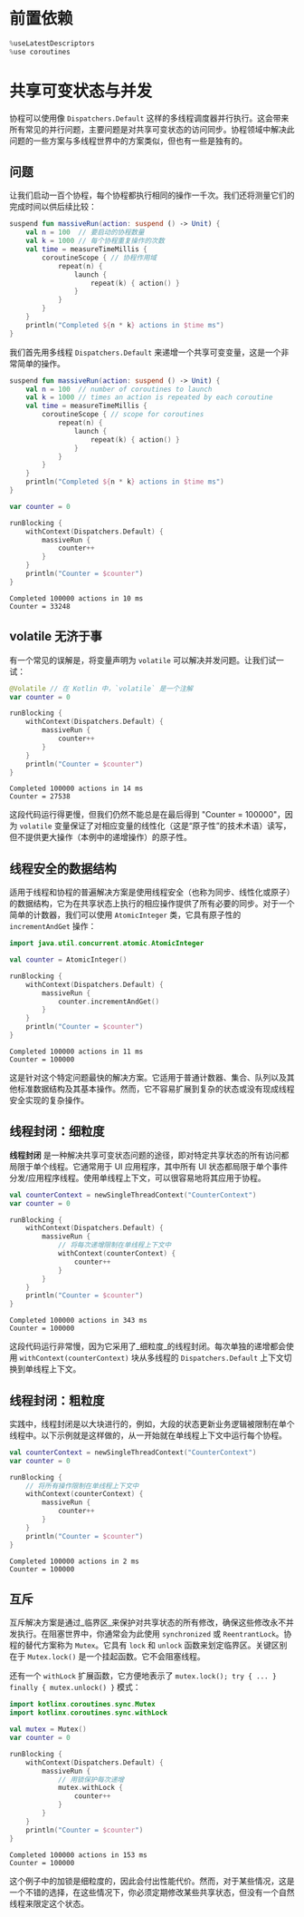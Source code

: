# 前置依赖


```kotlin
%useLatestDescriptors
%use coroutines
```

# 共享可变状态与并发

协程可以使用像 `Dispatchers.Default` 这样的多线程调度器并行执行。这会带来所有常见的并行问题，主要问题是对共享可变状态的访问同步。协程领域中解决此问题的一些方案与多线程世界中的方案类似，但也有一些是独有的。

## 问题

让我们启动一百个协程，每个协程都执行相同的操作一千次。我们还将测量它们的完成时间以供后续比较：


```kotlin
suspend fun massiveRun(action: suspend () -> Unit) {
    val n = 100  // 要启动的协程数量
    val k = 1000 // 每个协程重复操作的次数
    val time = measureTimeMillis {
        coroutineScope { // 协程作用域
            repeat(n) {
                launch {
                    repeat(k) { action() }
                }
            }
        }
    }
    println("Completed ${n * k} actions in $time ms")
}
```

我们首先用多线程 `Dispatchers.Default` 来递增一个共享可变变量，这是一个非常简单的操作。


```kotlin
suspend fun massiveRun(action: suspend () -> Unit) {
    val n = 100  // number of coroutines to launch
    val k = 1000 // times an action is repeated by each coroutine
    val time = measureTimeMillis {
        coroutineScope { // scope for coroutines
            repeat(n) {
                launch {
                    repeat(k) { action() }
                }
            }
        }
    }
    println("Completed ${n * k} actions in $time ms")
}

var counter = 0

runBlocking {
    withContext(Dispatchers.Default) {
        massiveRun {
            counter++
        }
    }
    println("Counter = $counter")
}
```

    Completed 100000 actions in 10 ms
    Counter = 33248


## volatile 无济于事

有一个常见的误解是，将变量声明为 `volatile` 可以解决并发问题。让我们试一试：


```kotlin
@Volatile // 在 Kotlin 中，`volatile` 是一个注解
var counter = 0

runBlocking {
    withContext(Dispatchers.Default) {
        massiveRun {
            counter++
        }
    }
    println("Counter = $counter")
}
```

    Completed 100000 actions in 14 ms
    Counter = 27538


这段代码运行得更慢，但我们仍然不能总是在最后得到 "Counter = 100000"，因为 `volatile` 变量保证了对相应变量的线性化（这是“原子性”的技术术语）读写，但不提供更大操作（本例中的递增操作）的原子性。

## 线程安全的数据结构

适用于线程和协程的普遍解决方案是使用线程安全（也称为同步、线性化或原子）的数据结构，它为在共享状态上执行的相应操作提供了所有必要的同步。对于一个简单的计数器，我们可以使用 `AtomicInteger` 类，它具有原子性的 `incrementAndGet` 操作：


```kotlin
import java.util.concurrent.atomic.AtomicInteger

val counter = AtomicInteger()

runBlocking {
    withContext(Dispatchers.Default) {
        massiveRun {
            counter.incrementAndGet()
        }
    }
    println("Counter = $counter")
}
```

    Completed 100000 actions in 11 ms
    Counter = 100000


这是针对这个特定问题最快的解决方案。它适用于普通计数器、集合、队列以及其他标准数据结构及其基本操作。然而，它不容易扩展到复杂的状态或没有现成线程安全实现的复杂操作。

## 线程封闭：细粒度

**线程封闭** 是一种解决共享可变状态问题的途径，即对特定共享状态的所有访问都局限于单个线程。它通常用于 UI 应用程序，其中所有 UI 状态都局限于单个事件分发/应用程序线程。使用单线程上下文，可以很容易地将其应用于协程。


```kotlin
val counterContext = newSingleThreadContext("CounterContext")
var counter = 0

runBlocking {
    withContext(Dispatchers.Default) {
        massiveRun {
            // 将每次递增限制在单线程上下文中
            withContext(counterContext) {
                counter++
            }
        }
    }
    println("Counter = $counter")
}
```

    Completed 100000 actions in 343 ms
    Counter = 100000


这段代码运行非常慢，因为它采用了_细粒度_的线程封闭。每次单独的递增都会使用 `withContext(counterContext)` 块从多线程的 `Dispatchers.Default` 上下文切换到单线程上下文。

## 线程封闭：粗粒度
实践中，线程封闭是以大块进行的，例如，大段的状态更新业务逻辑被限制在单个线程中。以下示例就是这样做的，从一开始就在单线程上下文中运行每个协程。


```kotlin
val counterContext = newSingleThreadContext("CounterContext")
var counter = 0

runBlocking {
    // 将所有操作限制在单线程上下文中
    withContext(counterContext) {
        massiveRun {
            counter++
        }
    }
    println("Counter = $counter")
}
```

    Completed 100000 actions in 2 ms
    Counter = 100000


## 互斥

互斥解决方案是通过_临界区_来保护对共享状态的所有修改，确保这些修改永不并发执行。在阻塞世界中，你通常会为此使用 `synchronized` 或 `ReentrantLock`。协程的替代方案称为 `Mutex`。它具有 `lock` 和 `unlock` 函数来划定临界区。关键区别在于 `Mutex.lock()` 是一个挂起函数。它不会阻塞线程。

还有一个 `withLock` 扩展函数，它方便地表示了 `mutex.lock(); try { ... } finally { mutex.unlock() }` 模式：


```kotlin
import kotlinx.coroutines.sync.Mutex
import kotlinx.coroutines.sync.withLock

val mutex = Mutex()
var counter = 0

runBlocking {
    withContext(Dispatchers.Default) {
        massiveRun {
            // 用锁保护每次递增
            mutex.withLock {
                counter++
            }
        }
    }
    println("Counter = $counter")
}
```

    Completed 100000 actions in 153 ms
    Counter = 100000


这个例子中的加锁是细粒度的，因此会付出性能代价。然而，对于某些情况，这是一个不错的选择，在这些情况下，你必须定期修改某些共享状态，但没有一个自然线程来限定这个状态。
